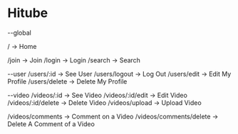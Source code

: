 # Hitube

--global

/ -> Home

/join -> Join
/login -> Login
/search -> Search

--user
/users/:id -> See User
/users/logout -> Log Out
/users/edit -> Edit My Profile
/users/delete -> Delete My Profile

--video
/videos/:id -> See Video
/videos/:id/edit -> Edit Video
/videos/:id/delete -> Delete Video
/videos/upload -> Upload Video

/videos/comments -> Comment on a Video
/videos/comments/delete -> Delete A Comment of a Video